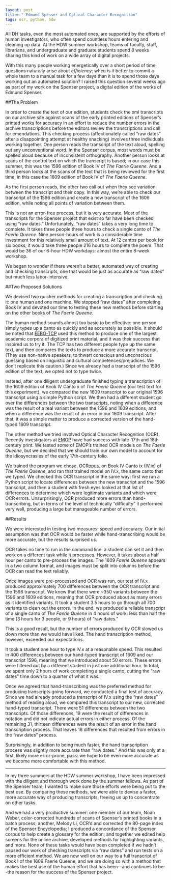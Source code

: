 ```yaml
---
layout: post
title: " Edmund Spenser and Optical Character Recognition"
tags: ocr, python, hdw
---
```


All DH tasks, even the most automated ones, are supported by the efforts of human investigators, who often spend countless hours entering and cleaning up data. At the HDW summer workshop, teams of faculty, staff, librarians, and undergraduate and graduate students spend 8 weeks sharing this kind of work on a wide array of digital projects.

With this many people working energetically over a short period of time, questions naturally arise about _efficiency_: when is it better to commit a whole team to a manual task for a few days than it is to spend those days working out an automated solution? I raised this question several weeks ago as part of my work on the Spenser project, a digital edition of the works of Edmund Spenser. 

##The Problem

In order to create the text of our edition, students check the xml transcripts on our archive site against scans of the early printed editions of Spenser’s printed works for accuracy in an effort to reduce the number errors in the archive transcriptions before the editors review the transcriptions and call for emendations. This checking process (affectionately called “raw dates” after a disappointing attempt at healthy snacking) involves three individuals working together. One person reads the transcript of the text aloud, spelling out any unconventional word. In the Spenser corpus, most words must be spelled aloud because of inconsistent orthography. Another person looks at scans of the control text on which the transcript is based; in our case this summer, this was the 1596 edition of Book IV of _The Faerie Queene_. And a third person looks at the scans of the text that is being reviewed for the first time, in this case the 1609 edition of Book IV of _The Faerie Queene_.

As the first person reads, the other two call out when they see variation between the transcript and their copy. In this way, we’re able to check our transcript of the 1596 edition and create a new transcript of the 1609 edition, while noting all points of variation between them.

This is not an error-free process, but it is very accurate. Most of the transcripts for the Spenser project that exist so far have been checked using “raw dates.” Unfortunately, “raw dates” takes a very long time to complete. It takes three people three hours to check a single canto of _The Faerie Queene_. Nine person-hours of work is a considerable time investment for this relatively small amount of text. At 12 cantos per book for six books, it would take three people 216 hours to complete the poem. That would be 36 of our 6-hour HDW workdays: almost the entire 8-week workshop.

We began to wonder if there weren’t a better, automated way of creating and checking transcripts, one that would be just as accurate as “raw dates” but much less labor-intensive.

##Two Proposed Solutions

We devised two quicker methods for creating a transcription and checking it: one human and one machine. We stopped “raw dates” after completing Book IV and devoted our time to testing these new methods before starting on the other books of _The Faerie Queene_.

The human method sounds almost too basic to be effective: one person simply types up a canto as quickly and as accurately as possible. It should be noted that [EEBO-TCP][tcp] used this method to produce one of the largest academic corpora of digitized print material, and it was their success that inspired us to try it. The TCP has two different people type up the same text, and then compares the texts to produce a more accurate transcript. (They use non-native speakers, to thwart conscious and unconscious guessing based on linguistic and cultural competences/prejudices.  We don’t replicate this caution.) Since we already had a transcript of the 1596 edition of the text, we opted not to type twice.

Instead, after one diligent undergraduate finished typing a transcription of the 1609 edition of Book IV Canto x of _The Faerie Queene_ (our test text for this experiment), we compared the new 1609 transcript to our original 1596 transcript using a simple Python script. We then had a different student go over the differences between the two transcripts, noting when a difference was the result of a real variant between the 1596 and 1609 editions, and when a difference was the result of an error in our 1609 transcript. After that, it was a simple matter to produce a corrected version of the hand-typed 1609 transcript.

The other method we tried involved Optical Character Recognition (OCR). Recently investigators at [EMOP][emop] have had success with late-17th and 18th century print. We tested some of EMOP’s trained OCR models on _The Faerie Queene_, but we decided that we should train our own model to account for the idiosyncrasies of the early 17th-century folio.

We trained the program we chose, [OCRopus][], on Book IV Canto ix (IV.ix) of _The Faerie Queene_, and ran that trained model on IV.x, the same canto that we typed. We checked this OCR transcript in the same way: first we ran a Python script to locate differences between the new transcript and the 1596 transcript, and then a student with fresh eyes looked at that list of differences to determine which were legitimate variants and which were OCR errors. Unsurprisingly, OCR produced more errors than hand-transcribing, but in terms of the level of technically “difficulty” it performed very well, producing a large but manageable number of errors.

##Results

We were interested in testing two measures: speed and accuracy. Our initial assumption was that OCR would be faster while hand-transcribing would be more accurate, but the results surprised us.

OCR takes no time to run in the command line: a student can set it and then work on a different task while it processes. However, it takes about a half hour per canto to pre-process the images. The 1609 _Faerie Queene_ appears in a two column format, and images must be split into columns before the OCR can read the text reliably.

Once images were pre-processed and OCR was run, our test of IV.x produced approximately 700 differences between the OCR transcript and the 1596 transcript. We knew that there were ~350 variants between the 1596 and 1609 editions, meaning that OCR produced about as many errors as it identified variants. It took a student 3.5 hours to go through all 700 variants to clean out the errors. In the end, we produced a reliable transcript of a single canto of _The Faerie Queene_ in 4 hours of work: less than half the time (3 hours for 3 people, or 9 hours) of “raw dates.”

This is a good result, but the number of errors produced by OCR slowed us down more than we would have liked. The hand transcription method, however, exceeded our expectations.

It took a student one hour to type IV.x at a reasonable speed. This resulted in 400 differences between our hand-typed transcript of 1609 and our transcript 1596, meaning that we introduced about 50 errors. These errors were filtered out by a different student in just one additional hour. In total, we spent only 2 hours of work completing a single canto, cutting the “raw dates” time down to a quarter of what it was.

Once we agreed that hand-transcribing was the preferred method for producing transcripts going forward, we conducted a final test of accuracy. Since we had already produced a transcript of IV.x using the “raw dates” method of reading aloud, we compared this transcript to our new, corrected hand-typed transcript. There were 51 differences between the two transcripts. Of those differences, 19 were the result of differences in notation and did not indicate actual errors in either process. Of the remaining 31, thirteen differences were the result of an error in the hand transcription process. That leaves 18 differences that resulted from errors in the “raw dates” process.

Surprisingly, in addition to being much faster, the hand transcription process was slightly more accurate than “raw dates.” And this was only at a first, likely more error-prone, pass: we hope to be even more accurate as we become more comfortable with this method.

---

In my three summers at the HDW summer workshop, I have been impressed with the diligent and thorough work done by the summer fellows. As part of the Spenser team, I wanted to make sure those efforts were being put to the best use. By comparing these methods, we were able to devise a faster, more accurate way of producing transcripts, freeing us up to concentrate on other tasks.

And we had a very productive summer: one member of our team, Noah Weber, color-corrected hundreds of scans of Spenser’s printed books in a batch process; another, Melody Li, OCR’d and corrected the 80-page index of the Spenser Encyclopedia; I produced a concordance of the Spenser corpus to help create a glossary for the edition; and together we edited help screens for the online archive, developed methods for highlighting variants, and more. None of these tasks would have been completed if we hadn’t paused our work of checking transcripts via “raw dates” and run tests on a more efficient method. We are now well on our way to a full transcript of Book I of the 1609 Faerie Queene, and we are doing so with a method that makes the best use of the human effort that has been--and continues to be--the reason for the success  of the Spenser project.

[tcp]: http://www.textcreationpartnership.org/tcp-eebo/
[emop]: http://emop.tamu.edu/
[OCRopus]: https://en.wikipedia.org/wiki/OCRopus
